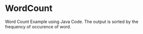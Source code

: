 # WordCount
Word Count Example using Java Code. The output is sorted by the frequency of occurence of word.
